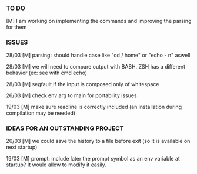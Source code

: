### TO DO

[M] I am working on implementing the commands and improving the parsing for them


### ISSUES

28/03 [M] parsing: should handle case like "cd  /  home" or "echo -   n" aswell

28/03 [M] we will need to compare output with BASH. ZSH has a different behavior (ex: see with cmd echo)

28/03 [M] segfault if the input is composed only of whitespace

26/03 [M] check env arg to main for portability issues

19/03 [M] make sure readline is correctly included (an installation during compilation may be needed)


### IDEAS FOR AN OUTSTANDING PROJECT

20/03 [M] we could save the history to a file before exit (so it is available on next startup)

19/03 [M] prompt: include later the prompt symbol as an env variable at startup? It would allow to modify it easily.
